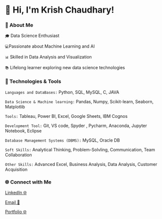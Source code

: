# 👋 Hi, I'm Krish Chaudhary!

### 🌟 About Me
 `🎓` Data Science Enthusiast

 `💻`Passionate about Machine Learning and AI

 `📊` Skilled in Data Analysis and Visualization

 `📚` Lifelong learner exploring new data science technologies

### 🔧 Technologies & Tools

`Languages and DataBases:` Python, SQL, MySQL, C, JAVA 

`Data Science & Machine learning:` Pandas, Numpy, Scikit-learn, Seaborn, Matplotlib

`Tools:` Tableau, Power BI, Excel, Google Sheets, IBM Cognos

`Development Tool:` Git, VS code, Spyder , Pycharm, Anaconda, Jupyter Notebook, Eclipse  
    
`Database Management Systems (DBMS):` MySQL, Oracle DB

`Soft Skills:` Analytical Thinking, Problem-Solvling, Communication, Team Collaboration

`Other Skills:` Advanced Excel, Business Analysis, Data Analysis, Customer Acquisition


### 🌐 Connect with Me
[LinkedIn 🌐](https://www.linkedin.com/in/krish-chaudhary/)

[Email 📧](krishchauhdary@816@gmail.com)

[Portfolio 🌐](https://github.com/krish1440/Portfolio)


